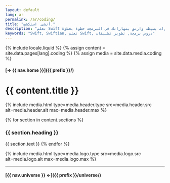 ```yaml
---
layout: default
lang: ar
permalink: /ar/coding/
title: "أنشئ. استكشف."
description: "تعلم Swift من خلال دروس تفاعلية ومنظمة. ابدأ بخطوات بسيطة وارتقِ بمهاراتك في البرمجة خطوة بخطوة."
keywords: "Swift, Swiftian, تعلم Swift, دروس برمجة, تطوير تطبيقات"
---
```



{% include locale.liquid %}
{% assign content = site.data.pages[lang].coding %}
{% assign media = site.data.media.coding %}

#### [→ {{ nav.home }}]({{ prefix }}/)

# {{ content.title }}

{% include media.html
  type=media.header.type
  src=media.header.src
  alt=media.header.alt
  max=media.header.max
%}

{% for section in content.sections %}
### {{ section.heading }}
{{ section.text }}
{% endfor %}

{% include media.html
  type=media.logo.type
  src=media.logo.src
  alt=media.logo.alt
  max=media.logo.max
%}

---

#### [{{ nav.universe }} ←]({{ prefix }}/universe/)